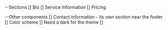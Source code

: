 
--Sections
[] Bio
[] Service Information
[] Pricing

--Other components
[] Contact information - its own section near the footer
[] Color scheme
  [] Need a dark for the theme
[] 

